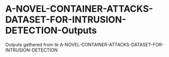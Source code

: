 # A-NOVEL-CONTAINER-ATTACKS-DATASET-FOR-INTRUSION-DETECTION-Outputs


Outputs gathered from te A-NOVEL-CONTAINER-ATTACKS-DATASET-FOR-INTRUSION-DETECTION
